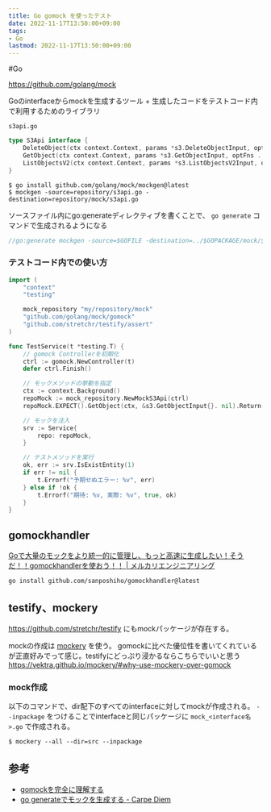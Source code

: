 ```yaml
---
title: Go gomock を使ったテスト
date: 2022-11-17T13:50:00+09:00
tags:
- Go
lastmod: 2022-11-17T13:50:00+09:00
---
```


\#Go

https://github.com/golang/mock

Goのinterfaceからmockを生成するツール + 生成したコードをテストコード内で利用するためのライブラリ

`s3api.go`

````go
type S3Api interface {
	DeleteObject(ctx context.Context, params *s3.DeleteObjectInput, optFns ...func(*s3.Options)) (*s3.DeleteObjectOutput, error)
	GetObject(ctx context.Context, params *s3.GetObjectInput, optFns ...func(*s3.Options)) (*s3.GetObjectOutput, error)
	ListObjectsV2(ctx context.Context, params *s3.ListObjectsV2Input, optFns ...func(*s3.Options)) (*s3.ListObjectsV2Output, error)
}
````

````shell
$ go install github.com/golang/mock/mockgen@latest
$ mockgen -source=repository/s3api.go -destination=repository/mock/s3api.go
````

ソースファイル内にgo:generateディレクティブを書くことで、 `go generate` コマンドで生成されるようになる

````go
//go:generate mockgen -source=$GOFILE -destination=../$GOPACKAGE/mock/$GOFILE
````

### テストコード内での使い方

````go
import (
	"context"
	"testing"

	mock_repository "my/repository/mock"
	"github.com/golang/mock/gomock"
	"github.com/stretchr/testify/assert"
)

func TestService(t *testing.T) {
	// gomock Controllerを初期化
	ctrl := gomock.NewController(t)
	defer ctrl.Finish()

	// モックメソッドの挙動を指定
	ctx := context.Background()
	repoMock := mock_repository.NewMockS3Api(ctrl)
	repoMock.EXPECT().GetObject(ctx, &s3.GetObjectInput{}. nil).Return(&s3.GetObjectOutput{}, nil)

	// モックを注入
	srv := Service{
		repo: repoMock,
	}

	// テストメソッドを実行
	ok, err := srv.IsExistEntity(1)
	if err != nil {
		t.Errorf("予期せぬエラー: %v", err)
	} else if !ok {
		t.Errorf("期待: %v, 実際: %v", true, ok)
	}
}
````

## gomockhandler

[Goで大量のモックをより統一的に管理し、もっと高速に生成したい！そうだ！！gomockhandlerを使おう！！ | メルカリエンジニアリング](https://engineering.mercari.com/blog/entry/20210406-gomockhandler/)

````shell
go install github.com/sanposhiho/gomockhandler@latest
````

## testify、mockery

https://github.com/stretchr/testify にもmockパッケージが存在する。

mockの作成は [mockery](https://github.com/vektra/mockery) を使う。
gomockに比べた優位性を書いてくれているが正直好みでって感じ。testifyにどっぷり浸かるならこちらでいいと思う
https://vektra.github.io/mockery/#why-use-mockery-over-gomock

### mock作成

以下のコマンドで、dir配下のすべてのinterfaceに対してmockが作成される。
`--inpackage` をつけることでinterfaceと同じパッケージに `mock_<interface名>.go` で作成される。

````
$ mockery --all --dir=src --inpackage
````

## 参考

* [gomockを完全に理解する](https://zenn.dev/sanpo_shiho/articles/01da627ead98f5)
* [go generateでモックを生成する - Carpe Diem](https://christina04.hatenablog.com/entry/use-go-generate-when-generating-mock)
